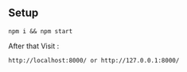 ## Setup

```
npm i && npm start
```

After that Visit :

```
http://localhost:8000/ or http://127.0.0.1:8000/
```
